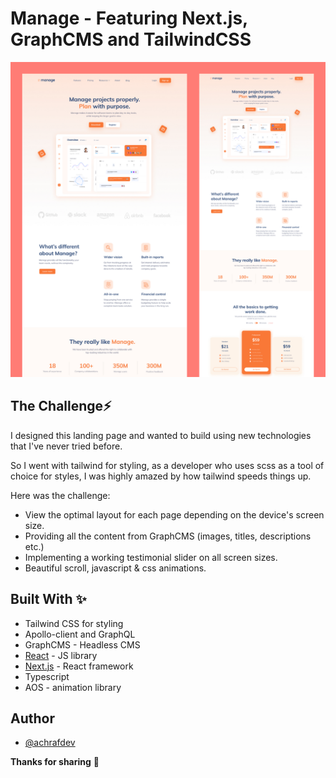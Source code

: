 # Manage - Featuring Next.js, GraphCMS and TailwindCSS

![Manage design preview image](./public/design/preview.png)

## The Challenge⚡️

I designed this landing page and wanted to build using new technologies that I've never tried before. 

So I went with tailwind for styling, as a developer who uses scss as a tool of choice for styles, I was highly amazed by how tailwind speeds things up. 

Here was the challenge:

- View the optimal layout for each page depending on the device's screen size.
- Providing all the content from GraphCMS (images, titles, descriptions etc.)
- Implementing a working testimonial slider on all screen sizes.
- Beautiful scroll, javascript & css animations.

## Built With ✨

- Tailwind CSS for styling
- Apollo-client and GraphQL
- GraphCMS - Headless CMS
- [React](https://reactjs.org/) - JS library
- [Next.js](https://nextjs.org/) - React framework
- Typescript
- AOS - animation library

## Author

- [@achrafdev](https://achrafdev.com)

**Thanks for sharing** 🚀
